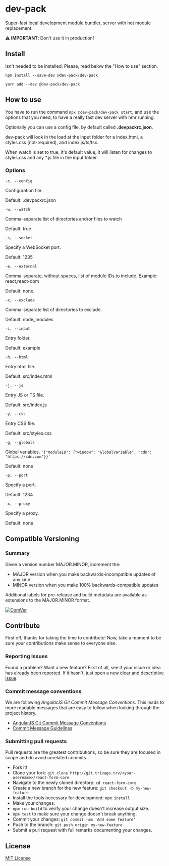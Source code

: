# dev-pack

Super-fast local development module bundler, server with hot module replacement.

⚠️ **IMPORTANT**: Don't use it in production!

## Install

Isn't needed to be installed. Please, read below the "How to use" section.

`npm install --save-dev @dev-pack/dev-pack`

`yarn add --dev @dev-pack/dev-pack`

## How to use

You have to run the command `npx @dev-pack/dev-pack start`, and use the options that you need, to have a really fast dev server with hmr running.

Optionally you can use a config file, by default called **.devpackrc.json**.

dev-pack will look in the load at the input folder for a index.html, a styles.css (not-required), and index.js/ts/tsx.

When watch is set to true, it's default value, it will listen for changes to styles.css and any *.js file in the input folder.

### Options

`-c, --config`

Configuration file.

Default: .devpackrc.json

`-w, --watch`

Comma-separate list of directories and/or files to watch

Default: true

`-s, --socket`

Specify a WebSocket port.

Default: 1235

`-e, --external`

Comma-separate, without spaces, list of module IDs to include. Example: react,react-dom
 
Default: none.

`-x, --exclude`

Comma-separate list of directories to exclude. 

Default: node_modules

`-i, --input`

Entry folder.

Default: example

`-h, --html`

Entry html file.

Default: src/index.html

`-j, --js`

Entry JS or TS file.

Default: src/index.js

`-y, --css`

Entry CSS file.

Default: src/styles.css

`-g, --globals`

Global variables. `'{"moduleID": {"window": "GlobalVariable", "cdn": "https://cdn.com"}}'`

Default: none

`-p, --port`

Specify a port.

Default: 1234

`-x, --proxy`

Specify a proxy.

Default: none

## Compatible Versioning

### Summary

Given a version number MAJOR.MINOR, increment the:

- MAJOR version when you make backwards-incompatible updates of any kind
- MINOR version when you make 100% backwards-compatible updates

Additional labels for pre-release and build metadata are available as extensions to the MAJOR.MINOR format.

[![ComVer](https://img.shields.io/badge/ComVer-compliant-brightgreen.svg)](https://github.com/staltz/comver)

## Contribute

First off, thanks for taking the time to contribute!
Now, take a moment to be sure your contributions make sense to everyone else.

### Reporting Issues

Found a problem? Want a new feature? First of all, see if your issue or idea has [already been reported](../../issues).
If it hasn't, just open a [new clear and descriptive issue](../../issues/new).

### Commit message conventions

We are following *AngularJS Git Commit Message Conventions*. This leads to more readable messages that are easy to follow when looking through the project history.

- [AngularJS Git Commit Message Conventions](https://docs.google.com/document/d/1QrDFcIiPjSLDn3EL15IJygNPiHORgU1_OOAqWjiDU5Y/edit#heading=h.uyo6cb12dt6w)
- [Commit Message Guidelines](https://github.com/angular/angular/blob/master/CONTRIBUTING.md#commit)

### Submitting pull requests

Pull requests are the greatest contributions, so be sure they are focused in scope and do avoid unrelated commits.

-   Fork it!
-   Clone your fork: `git clone http://git.trivago.trv/<your-username>/react-form-core`
-   Navigate to the newly cloned directory: `cd react-form-core`
-   Create a new branch for the new feature: `git checkout -b my-new-feature`
-   Install the tools necessary for development: `npm install`
-   Make your changes.
-   `npm run build` to verify your change doesn't increase output size.
-   `npm test` to make sure your change doesn't break anything.
-   Commit your changes: `git commit -am 'Add some feature'`
-   Push to the branch: `git push origin my-new-feature`
-   Submit a pull request with full remarks documenting your changes.

## License

[MIT License](https://github.com/gc-victor/dev-pack/blob/master/LICENSE.md)